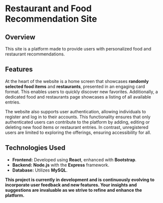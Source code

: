 # Restaurant and Food Recommendation Site

## Overview
This site is a platform made to provide users with personalized food and restaurant recommendations.

## Features
At the heart of the website is a home screen that showcases **randomly selected food items** and **restaurants**, presented in an engaging card format. This enables users to quickly discover new favorites. Additionally, a dedicated food and restaurants page showcases a listing of all available entries.

The website also supports user authentication, allowing individuals to register and log in to their accounts. This functionality ensures that only authenticated users can contribute to the platform by adding, editing or deleting new food items or restaurant entries. In contrast, unregistered users are limited to exploring the offerings, ensuring accessibility for all.

## Technologies Used
- **Frontend:** Developed using **React**, enhanced with **Bootstrap**. 
- **Backend:** **Node.js** with the **Express** framework. 
- **Database:** Utilizes **MySQL**. 

**This project is currently in development and is continuously evolving to incorporate user feedback and new features. Your insights and suggestions are invaluable as we strive to refine and enhance the platform.**